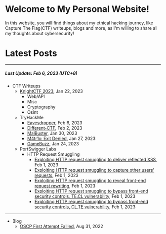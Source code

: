 # Welcome to My Personal Website!

In this website, you will find things about my ethical hacking journey, like Capture The Flag(CTF) writeups, blogs and more, as I'm willing to share all my thoughts about cybersecurity!

# Latest Posts

* * *
##### Last Update: Feb 6, 2023 (UTC+8)

- CTF Writeups
	- [KnightCTF 2023](https://siunam321.github.io/ctf/KnightCTF-2023/), Jan 22, 2023
		- Web/API
		- Misc
		- Cryptography
		- Osint
	- TryHackMe
		- [Eavesdropper](https://siunam321.github.io/ctf/tryhackme/Eavesdropper), Feb 6, 2023
		- [Different-CTF](https://siunam321.github.io/ctf/tryhackme/Different-CTF), Feb 2, 2023
		- [MalBuster](https://siunam321.github.io/ctf/tryhackme/MalBuster), Jan 30, 2023
		- [M4tr1x: Exit Denied](https://siunam321.github.io/ctf/tryhackme/M4tr1x-Exit-Denied), Jan 27, 2023
		- [GameBuzz](https://siunam321.github.io/ctf/tryhackme/GameBuzz), Jan 24, 2023
	- PortSwigger Labs
		- HTTP Request Smuggling
			- [Exploiting HTTP request smuggling to deliver reflected XSS](https://siunam321.github.io/ctf/portswigger-labs/HTTP-Request-Smuggling/smuggling-10), Feb 1, 2023
			- [Exploiting HTTP request smuggling to capture other users' requests](https://siunam321.github.io/ctf/portswigger-labs/HTTP-Request-Smuggling/smuggling-9), Feb 1, 2023
			- [Exploiting HTTP request smuggling to reveal front-end request rewriting](https://siunam321.github.io/ctf/portswigger-labs/HTTP-Request-Smuggling/smuggling-8), Feb 1, 2023
			- [Exploiting HTTP request smuggling to bypass front-end security controls, TE.CL vulnerability](https://siunam321.github.io/ctf/portswigger-labs/HTTP-Request-Smuggling/smuggling-7), Feb 1, 2023
			- [Exploiting HTTP request smuggling to bypass front-end security controls, CL.TE vulnerability](https://siunam321.github.io/ctf/portswigger-labs/HTTP-Request-Smuggling/smuggling-6), Feb 1, 2023
		
* * *
- Blog
	- [OSCP First Attempt Failled](https://siunam321.github.io/blog/2022-08-31-OSCP-First-Attempt-Failled), Aug 31, 2022